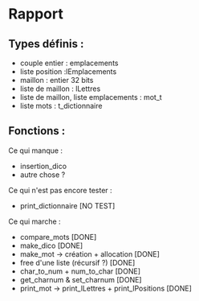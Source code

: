 Rapport
===============

Types définis :
---------------

- couple entier : emplacements
- liste position :lEmplacements
- maillon : entier 32 bits
- liste de maillon : lLettres
- liste de maillon, liste emplacements : mot_t
- liste mots : t_dictionnaire

Fonctions :
-----------

Ce qui manque :
- insertion_dico
- autre chose ?

Ce qui n'est pas encore tester :
- print_dictionnaire                                [NO TEST]

Ce qui marche :
- compare_mots                                      [DONE]
- make_dico                                         [DONE]
- make_mot -> création + allocation                 [DONE]
- free d'une liste (récursif ?)                     [DONE]
- char_to_num + num_to_char                         [DONE]
- get_charnum & set_charnum                         [DONE]
- print_mot -> print_lLettres + print_lPositions    [DONE]
